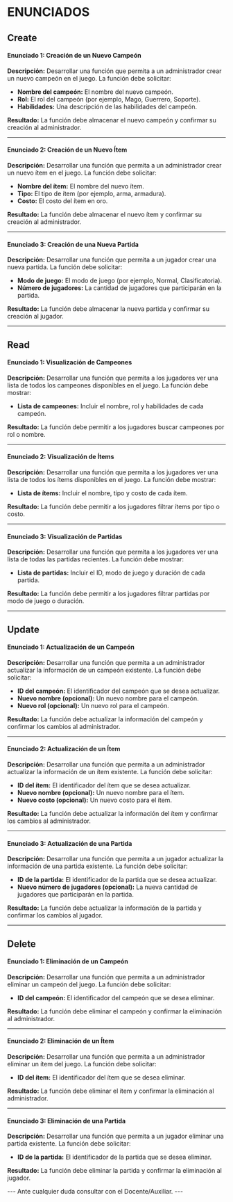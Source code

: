 # ENUNCIADOS

## Create

#### Enunciado 1: Creación de un Nuevo Campeón

**Descripción:** Desarrollar una función que permita a un administrador crear un nuevo campeón en el juego. La función debe solicitar:

- **Nombre del campeón:** El nombre del nuevo campeón.
- **Rol:** El rol del campeón (por ejemplo, Mago, Guerrero, Soporte).
- **Habilidades:** Una descripción de las habilidades del campeón.

**Resultado:** La función debe almacenar el nuevo campeón y confirmar su creación al administrador.

---

#### Enunciado 2: Creación de un Nuevo Ítem

**Descripción:** Desarrollar una función que permita a un administrador crear un nuevo ítem en el juego. La función debe solicitar:

- **Nombre del ítem:** El nombre del nuevo ítem.
- **Tipo:** El tipo de ítem (por ejemplo, arma, armadura).
- **Costo:** El costo del ítem en oro.

**Resultado:** La función debe almacenar el nuevo ítem y confirmar su creación al administrador.

---

#### Enunciado 3: Creación de una Nueva Partida

**Descripción:** Desarrollar una función que permita a un jugador crear una nueva partida. La función debe solicitar:

- **Modo de juego:** El modo de juego (por ejemplo, Normal, Clasificatoria).
- **Número de jugadores:** La cantidad de jugadores que participarán en la partida.

**Resultado:** La función debe almacenar la nueva partida y confirmar su creación al jugador.

---

## Read

#### Enunciado 1: Visualización de Campeones

**Descripción:** Desarrollar una función que permita a los jugadores ver una lista de todos los campeones disponibles en el juego. La función debe mostrar:

- **Lista de campeones:** Incluir el nombre, rol y habilidades de cada campeón.

**Resultado:** La función debe permitir a los jugadores buscar campeones por rol o nombre.

---

#### Enunciado 2: Visualización de Ítems

**Descripción:** Desarrollar una función que permita a los jugadores ver una lista de todos los ítems disponibles en el juego. La función debe mostrar:

- **Lista de ítems:** Incluir el nombre, tipo y costo de cada ítem.

**Resultado:** La función debe permitir a los jugadores filtrar ítems por tipo o costo.

---

#### Enunciado 3: Visualización de Partidas

**Descripción:** Desarrollar una función que permita a los jugadores ver una lista de todas las partidas recientes. La función debe mostrar:

- **Lista de partidas:** Incluir el ID, modo de juego y duración de cada partida.

**Resultado:** La función debe permitir a los jugadores filtrar partidas por modo de juego o duración.

---

## Update

#### Enunciado 1: Actualización de un Campeón

**Descripción:** Desarrollar una función que permita a un administrador actualizar la información de un campeón existente. La función debe solicitar:

- **ID del campeón:** El identificador del campeón que se desea actualizar.
- **Nuevo nombre (opcional):** Un nuevo nombre para el campeón.
- **Nuevo rol (opcional):** Un nuevo rol para el campeón.

**Resultado:** La función debe actualizar la información del campeón y confirmar los cambios al administrador.

---

#### Enunciado 2: Actualización de un Ítem

**Descripción:** Desarrollar una función que permita a un administrador actualizar la información de un ítem existente. La función debe solicitar:

- **ID del ítem:** El identificador del ítem que se desea actualizar.
- **Nuevo nombre (opcional):** Un nuevo nombre para el ítem.
- **Nuevo costo (opcional):** Un nuevo costo para el ítem.

**Resultado:** La función debe actualizar la información del ítem y confirmar los cambios al administrador.

---

#### Enunciado 3: Actualización de una Partida

**Descripción:** Desarrollar una función que permita a un jugador actualizar la información de una partida existente. La función debe solicitar:

- **ID de la partida:** El identificador de la partida que se desea actualizar.
- **Nuevo número de jugadores (opcional):** La nueva cantidad de jugadores que participarán en la partida.

**Resultado:** La función debe actualizar la información de la partida y confirmar los cambios al jugador.

---

## Delete

#### Enunciado 1: Eliminación de un Campeón

**Descripción:** Desarrollar una función que permita a un administrador eliminar un campeón del juego. La función debe solicitar:

- **ID del campeón:** El identificador del campeón que se desea eliminar.

**Resultado:** La función debe eliminar el campeón y confirmar la eliminación al administrador.

---

#### Enunciado 2: Eliminación de un Ítem

**Descripción:** Desarrollar una función que permita a un administrador eliminar un ítem del juego. La función debe solicitar:

- **ID del ítem:** El identificador del ítem que se desea eliminar.

**Resultado:** La función debe eliminar el ítem y confirmar la eliminación al administrador.

---

#### Enunciado 3: Eliminación de una Partida

**Descripción:** Desarrollar una función que permita a un jugador eliminar una partida existente. La función debe solicitar:

- **ID de la partida:** El identificador de la partida que se desea eliminar.

**Resultado:** La función debe eliminar la partida y confirmar la eliminación al jugador.

--- Ante cualquier duda consultar con el Docente/Auxiliar. ---